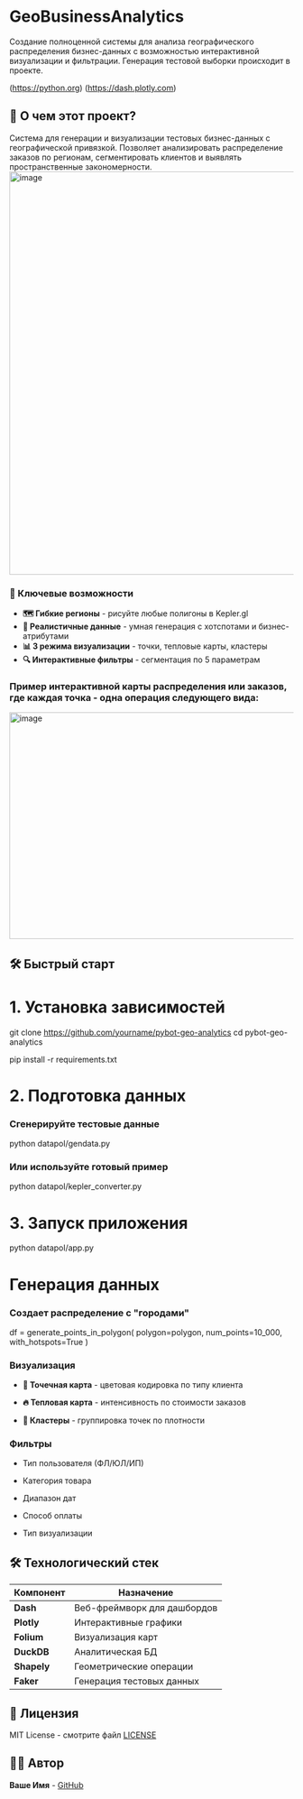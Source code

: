 # GeoBusinessAnalytics
Создание полноценной системы для анализа географического распределения бизнес-данных с возможностью интерактивной визуализации и фильтрации. Генерация тестовой выборки происходит в проекте.

(https://python.org)
(https://dash.plotly.com)


## 🎯 О чем этот проект?

Система для генерации и визуализации тестовых бизнес-данных с географической привязкой. Позволяет анализировать распределение заказов по регионам, сегментировать клиентов и выявлять пространственные закономерности.
<img width="1500" height="715" alt="image" src="https://github.com/user-attachments/assets/c8de730e-d59c-4389-9593-c32816f55c42" />


### 🚀 Ключевые возможности

- **🗺️ Гибкие регионы** - рисуйте любые полигоны в Kepler.gl
- **🎲 Реалистичные данные** - умная генерация с хотспотами и бизнес-атрибутами  
- **📊 3 режима визуализации** - точки, тепловые карты, кластеры
- **🔍 Интерактивные фильтры** - сегментация по 5 параметрам

### Пример интерактивной карты распределения или заказов, где каждая точка - одна операция следующего вида:

<img width="1269" height="402" alt="image" src="https://github.com/user-attachments/assets/64e796f8-0513-4b46-ab31-906cb31bc7b6" />



## 🛠️ Быстрый старт

# 1. Установка зависимостей

git clone https://github.com/yourname/pybot-geo-analytics
cd pybot-geo-analytics

pip install -r requirements.txt

# 2. Подготовка данных

### Сгенерируйте тестовые данные
python datapol/gendata.py

### Или используйте готовый пример
python datapol/kepler_converter.py

# 3. Запуск приложения

python datapol/app.py





# Генерация данных

### Создает распределение с "городами"
df = generate_points_in_polygon(
    polygon=polygon, 
    num_points=10_000, 
    with_hotspots=True
)

### Визуализация

- **🔴 Точечная карта** - цветовая кодировка по типу клиента
    
- **🔥 Тепловая карта** - интенсивность по стоимости заказов
    
- **👥 Кластеры** - группировка точек по плотности
    
### Фильтры

- Тип пользователя (ФЛ/ЮЛ/ИП)
    
- Категория товара
    
- Диапазон дат
    
- Способ оплаты
    
- Тип визуализации
    
## 🛠️ Технологический стек

|Компонент|Назначение|
|---|---|
|**Dash**|Веб-фреймворк для дашбордов|
|**Plotly**|Интерактивные графики|
|**Folium**|Визуализация карт|
|**DuckDB**|Аналитическая БД|
|**Shapely**|Геометрические операции|
|**Faker**|Генерация тестовых данных|





## 📄 Лицензия

MIT License - смотрите файл [LICENSE](https://license/)

## 👨‍💻 Автор

**Ваше Имя** - [GitHub](https://github.com/vest-mx)
